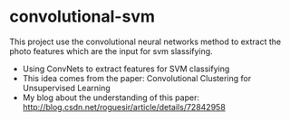 # convolutional-svm
This project use the convolutional neural networks method to extract the photo features which are the input for svm slassifying.
- Using ConvNets to extract features for SVM classifying
- This idea comes from the paper: Convolutional Clustering for Unsupervised Learning
- My blog about the understanding of this paper: http://blog.csdn.net/roguesir/article/details/72842958 





